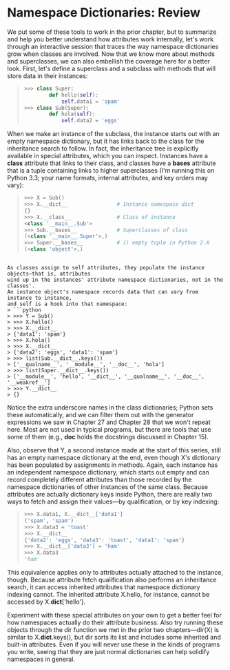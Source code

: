 # Namespace Dictionaries: Review 

We put some of these tools to work in the prior chapter, but to summarize and help
you better understand how attributes work internally, let's work through an interactive
session that traces the way namespace dictionaries grow when classes are involved.
Now that we know more about methods and superclasses, we can also embellish the
coverage here for a better look. First, let's define a superclass and a subclass with methods
that will store data in their instances:
> ```python
> >>> class Super:
>         def hello(self):
>             self.data1 = 'spam'
> >>> class Sub(Super):
>         def hola(self):
>             self.data2 = 'eggs'
> ```

When we make an instance of the subclass, the instance starts out with an empty
namespace dictionary, but it has links back to the class for the inheritance search to
follow. In fact, the inheritance tree is explicitly available in special attributes, which
you can inspect. Instances have a __class__ attribute that links to their class, and classes
have a __bases__ attribute that is a tuple containing links to higher superclasses (I'm
running this on Python 3.3; your name formats, internal attributes, and key orders may
vary):
> ```python
> >>> X = Sub()
> >>> X.__dict__ 				# Instance namespace dict
> {}
> >>> X.__class__ 				# Class of instance
> <class '__main__.Sub'>
> >>> Sub.__bases__ 			# Superclasses of class
> (<class '__main__.Super'>,)
> >>> Super.__bases__ 			# () empty tuple in Python 2.X
> (<class 'object'>,)
```

As classes assign to self attributes, they populate the instance objects—that is, attributes
wind up in the instances' attribute namespace dictionaries, not in the classes'.
An instance object's namespace records data that can vary from instance to instance,
and self is a hook into that namespace:
> ```python
> >>> Y = Sub()
> >>> X.hello()
> >>> X.__dict__
> {'data1': 'spam'}
> >>> X.hola()
> >>> X.__dict__
> {'data2': 'eggs', 'data1': 'spam'}
> >>> list(Sub.__dict__.keys())
> ['__qualname__', '__module__', '__doc__', 'hola']
> >>> list(Super.__dict__.keys())
> ['__module__', 'hello', '__dict__', '__qualname__', '__doc__', '__weakref__']
> >>> Y.__dict__
> {}
```

Notice the extra underscore names in the class dictionaries; Python sets these automatically,
and we can filter them out with the generator expressions we saw in Chapter
27 and Chapter 28 that we won't repeat here. Most are not used in typical programs,
but there are tools that use some of them (e.g., __doc__ holds the docstrings discussed
in Chapter 15).

Also, observe that Y, a second instance made at the start of this series, still has an empty
namespace dictionary at the end, even though X's dictionary has been populated by
assignments in methods. Again, each instance has an independent namespace dictionary,
which starts out empty and can record completely different attributes than those
recorded by the namespace dictionaries of other instances of the same class.
Because attributes are actually dictionary keys inside Python, there are really two ways
to fetch and assign their values—by qualification, or by key indexing:
> ```python
> >>> X.data1, X.__dict__['data1']
> ('spam', 'spam')
> >>> X.data3 = 'toast'
> >>> X.__dict__
> {'data2': 'eggs', 'data3': 'toast', 'data1': 'spam'}
> >>> X.__dict__['data3'] = 'ham'
> >>> X.data3
> 'ham'
> ```

This equivalence applies only to attributes actually attached to the instance, though.
Because attribute fetch qualification also performs an inheritance search, it can access
inherited attributes that namespace dictionary indexing cannot. The inherited attribute
X.hello, for instance, cannot be accessed by X.__dict__['hello'].

Experiment with these special attributes on your own to get a better feel for how namespaces
actually do their attribute business. Also try running these objects through the
dir function we met in the prior two chapters—dir(X) is similar to
X.__dict__.keys(), but dir sorts its list and includes some inherited and built-in attributes. 
Even if you will never use these in the kinds of programs you write, seeing that
they are just normal dictionaries can help solidify namespaces in general.
